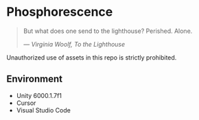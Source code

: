 # Phosphorescence

> But what does one send to the lighthouse? Perished. Alone.
>
> — *Virginia Woolf, To the Lighthouse*

Unauthorized use of assets in this repo is strictly prohibited.

## Environment

- Unity 6000.1.7f1
- Cursor
- Visual Studio Code
